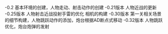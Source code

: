-0.2 基本环境的创建，人物走动、射击动作的创建 
-0.21版本 人物近战的更新
-0.25版本 人物射击近战投射手雷的优化 相机的构建
-0.30版本 第一关相关场景的细节构建，人物跳跃动作的添加，炮台根据AD断点式移动
-0.32版本 人物跳跃优化，炮台炮弹的发射
